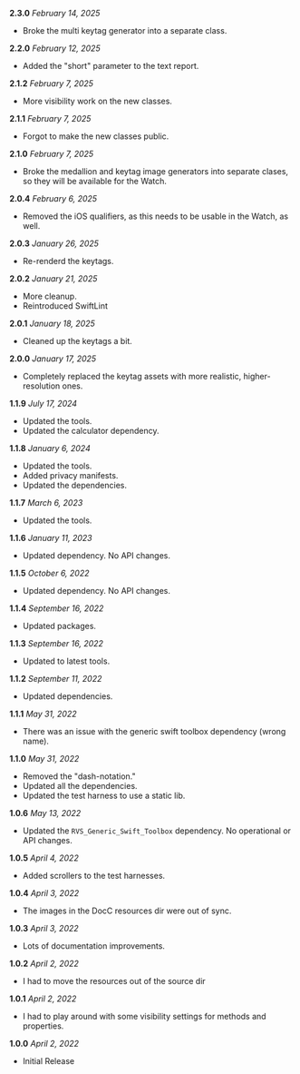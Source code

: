 **2.3.0** *February 14, 2025*

- Broke the multi keytag generator into a separate class.

**2.2.0** *February 12, 2025*

- Added the "short" parameter to the text report.

**2.1.2** *February 7, 2025*

- More visibility work on the new classes.

**2.1.1** *February 7, 2025*

- Forgot to make the new classes public.

**2.1.0** *February 7, 2025*

- Broke the medallion and keytag image generators into separate clases, so they will be available for the Watch.

**2.0.4** *February 6, 2025*

- Removed the iOS qualifiers, as this needs to be usable in the Watch, as well.

**2.0.3** *January 26, 2025*

- Re-renderd the keytags.

**2.0.2** *January 21, 2025*

- More cleanup.
- Reintroduced SwiftLint

**2.0.1** *January 18, 2025*

- Cleaned up the keytags a bit.

**2.0.0** *January 17, 2025*

- Completely replaced the keytag assets with more realistic, higher-resolution ones.

**1.1.9** *July 17, 2024*

- Updated the tools.
- Updated the calculator dependency.

**1.1.8** *January 6, 2024*

- Updated the tools.
- Added privacy manifests.
- Updated the dependencies.

**1.1.7** *March 6, 2023*

- Updated the tools.

**1.1.6** *January 11, 2023*

- Updated dependency. No API changes.

**1.1.5** *October 6, 2022*

- Updated dependency. No API changes.

**1.1.4** *September 16, 2022*

- Updated packages.

**1.1.3** *September 16, 2022*

- Updated to latest tools.

**1.1.2** *September 11, 2022*

- Updated dependencies.

**1.1.1** *May 31, 2022*

- There was an issue with the generic swift toolbox dependency (wrong name).

**1.1.0** *May 31, 2022*

- Removed the "dash-notation."
- Updated all the dependencies.
- Updated the test harness to use a static lib.

**1.0.6** *May 13, 2022*

- Updated the `RVS_Generic_Swift_Toolbox` dependency. No operational or API changes.

**1.0.5** *April 4, 2022*

- Added scrollers to the test harnesses.

**1.0.4** *April 3, 2022*

- The images in the DocC resources dir were out of sync.

**1.0.3** *April 3, 2022*

- Lots of documentation improvements.

**1.0.2** *April 2, 2022*

- I had to move the resources out of the source dir

**1.0.1** *April 2, 2022*

- I had to play around with some visibility settings for methods and properties.

**1.0.0** *April 2, 2022*

- Initial Release
